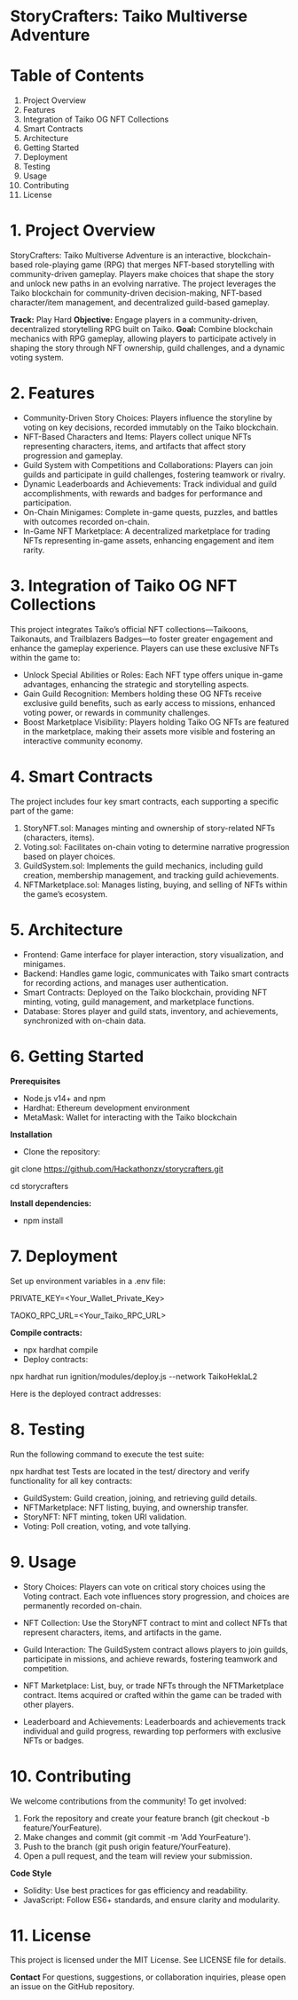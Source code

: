 # StoryCrafters: Taiko Multiverse Adventure

# Table of Contents
1. Project Overview
2. Features
3. Integration of Taiko OG NFT Collections
4. Smart Contracts
5. Architecture
6. Getting Started
7. Deployment
8. Testing
9. Usage
10. Contributing
11. License

# 1. Project Overview
StoryCrafters: Taiko Multiverse Adventure is an interactive, blockchain-based role-playing game (RPG) that merges NFT-based storytelling with community-driven gameplay. Players make choices that shape the story and unlock new paths in an evolving narrative. The project leverages the Taiko blockchain for community-driven decision-making, NFT-based character/item management, and decentralized guild-based gameplay.

**Track:** Play Hard
**Objective:** Engage players in a community-driven, decentralized storytelling RPG built on Taiko.
**Goal:** Combine blockchain mechanics with RPG gameplay, allowing players to participate actively in shaping the story through NFT ownership, guild challenges, and a dynamic voting system.

# 2. Features
- Community-Driven Story Choices: Players influence the storyline by voting on key decisions, recorded immutably on the Taiko blockchain.
- NFT-Based Characters and Items: Players collect unique NFTs representing characters, items, and artifacts that affect story progression and gameplay.
- Guild System with Competitions and Collaborations: Players can join guilds and participate in guild challenges, fostering teamwork or rivalry.
- Dynamic Leaderboards and Achievements: Track individual and guild accomplishments, with rewards and badges for performance and participation.
- On-Chain Minigames: Complete in-game quests, puzzles, and battles with outcomes recorded on-chain.
- In-Game NFT Marketplace: A decentralized marketplace for trading NFTs representing in-game assets, enhancing engagement and item rarity.

# 3. Integration of Taiko OG NFT Collections
This project integrates Taiko’s official NFT collections—Taikoons, Taikonauts, and Trailblazers Badges—to foster greater engagement and enhance the gameplay experience. Players can use these exclusive NFTs within the game to:

- Unlock Special Abilities or Roles: Each NFT type offers unique in-game advantages, enhancing the strategic and storytelling aspects.
- Gain Guild Recognition: Members holding these OG NFTs receive exclusive guild benefits, such as early access to missions, enhanced voting power, or rewards in community challenges.
- Boost Marketplace Visibility: Players holding Taiko OG NFTs are featured in the marketplace, making their assets more visible and fostering an interactive community economy.

# 4. Smart Contracts

The project includes four key smart contracts, each supporting a specific part of the game:

1. StoryNFT.sol: Manages minting and ownership of story-related NFTs (characters, items).
2. Voting.sol: Facilitates on-chain voting to determine narrative progression based on player choices.
3. GuildSystem.sol: Implements the guild mechanics, including guild creation, membership management, and tracking guild achievements.
4. NFTMarketplace.sol: Manages listing, buying, and selling of NFTs within the game’s ecosystem.

# 5. Architecture
- Frontend: Game interface for player interaction, story visualization, and minigames.
- Backend: Handles game logic, communicates with Taiko smart contracts for recording actions, and manages user authentication.
- Smart Contracts: Deployed on the Taiko blockchain, providing NFT minting, voting, guild management, and marketplace functions.
- Database: Stores player and guild stats, inventory, and achievements, synchronized with on-chain data.

# 6. Getting Started
**Prerequisites**
- Node.js v14+ and npm
- Hardhat: Ethereum development environment
- MetaMask: Wallet for interacting with the Taiko blockchain

**Installation**
- Clone the repository:

git clone https://github.com/Hackathonzx/storycrafters.git

cd storycrafters

**Install dependencies:**
- npm install

# 7. Deployment
Set up environment variables in a .env file:

PRIVATE_KEY=<Your_Wallet_Private_Key>

TAOKO_RPC_URL=<Your_Taiko_RPC_URL>

**Compile contracts:**
- npx hardhat compile
- Deploy contracts:

npx hardhat run ignition/modules/deploy.js --network TaikoHeklaL2

Here is the deployed contract addresses: 

# 8. Testing
Run the following command to execute the test suite:

npx hardhat test
Tests are located in the test/ directory and verify functionality for all key contracts:

- GuildSystem: Guild creation, joining, and retrieving guild details.
- NFTMarketplace: NFT listing, buying, and ownership transfer.
- StoryNFT: NFT minting, token URI validation.
- Voting: Poll creation, voting, and vote tallying.

# 9. Usage
- Story Choices: Players can vote on critical story choices using the Voting contract. Each vote influences story progression, and choices are permanently recorded on-chain.

- NFT Collection: Use the StoryNFT contract to mint and collect NFTs that represent characters, items, and artifacts in the game.

- Guild Interaction: The GuildSystem contract allows players to join guilds, participate in missions, and achieve rewards, fostering teamwork and competition.

- NFT Marketplace: List, buy, or trade NFTs through the NFTMarketplace contract. Items acquired or crafted within the game can be traded with other players.

- Leaderboard and Achievements: Leaderboards and achievements track individual and guild progress, rewarding top performers with exclusive NFTs or badges.

# 10. Contributing
We welcome contributions from the community! To get involved:

1. Fork the repository and create your feature branch (git checkout -b feature/YourFeature).
2. Make changes and commit (git commit -m 'Add YourFeature').
3. Push to the branch (git push origin feature/YourFeature).
4. Open a pull request, and the team will review your submission.

**Code Style**
- Solidity: Use best practices for gas efficiency and readability.
- JavaScript: Follow ES6+ standards, and ensure clarity and modularity.

# 11. License
This project is licensed under the MIT License. See LICENSE file for details.

**Contact**
For questions, suggestions, or collaboration inquiries, please open an issue on the GitHub repository.

